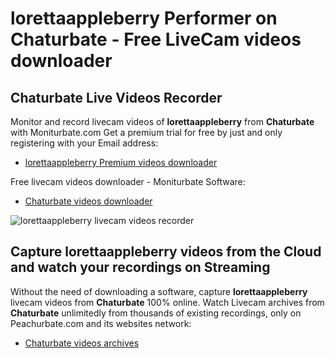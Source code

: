 # lorettaappleberry Performer on Chaturbate - Free LiveCam videos downloader

## Chaturbate Live Videos Recorder

Monitor and record livecam videos of **lorettaappleberry** from **Chaturbate** with Moniturbate.com
Get a premium trial for free by just and only registering with your Email address:
* [lorettaappleberry Premium videos downloader](https://moniturbate.com/request-demo-licence-key.html)

Free livecam videos downloader - Moniturbate Software:
* [Chaturbate videos downloader](https://moniturbate.com/moniturbate-download-software.html)

![lorettaappleberry livecam videos recorder](https://peachurnet.com/templates/moniturbate-software.png)


## Capture lorettaappleberry videos from the Cloud and watch your recordings on Streaming

Without the need of downloading a software, capture **lorettaappleberry** livecam videos from **Chaturbate** 100% online.
Watch Livecam archives from **Chaturbate** unlimitedly from thousands of existing recordings, only on Peachurbate.com and its websites network:
* [Chaturbate videos archives](https://peachurnet.com/)